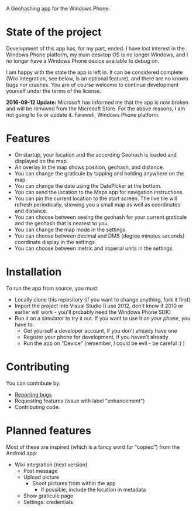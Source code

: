 A Geohashing app for the Windows Phone.

State of the project
====================

Development of this app has, for my part, ended. I have lost interest in the Windows Phone platform, my main desktop OS is no longer Windows, and I no longer have a Windows Phone device available to debug on.

I am happy with the state the app is left in. It can be considered complete (Wiki integration, see below, is an optional feature), and there are no known bugs nor crashes. You are of course welcome to continue development yourself under the terms of the license.

**2016-09-12 Update:** Microsoft has informed me that the app is now broken and will be removed from the Microsoft Store.
For the above reasons, I am not going to fix or update it.
Farewell, Windows Phone platform.

Features
========
* On startup, your location and the according Geohash is loaded and displayed on the map.
* An overlay in the map shows position, geohash, and distance.
* You can change the graticule by tapping and holding anywhere on the map.
* You can change the date using the DatePicker at the bottom.
* You can send the location to the Maps app for navigation instructions.
* You can pin the current location to the start screen. The live tile will refresh periodically, showing you a small map as well as coordinates and distance.
* You can choose between seeing the geohash for your current graticule and the geohash that is nearest to you.
* You can change the map mode in the settings.
* You can choose between decimal and DMS (degree minutes seconds) coordinate display in the settings.
* You can choose between metric and imperial units in the settings.

Installation
============
To run the app from source, you must:
* Locally clone this repository (if you want to change anything, fork it first)
* Import the project into Visual Studio (I use 2012, don't know if 2010 or earlier will work - you'll probably need the Windows Phone SDK)
* Run it on a simulator to try it out. If you want to use it *on your phone*, you have to:
   * Get yourself a developer account, if you don't already have one
   * Register your phone for development, if you haven't already
   * Run the app on "Device" (remember, I could be evil - be careful :) )

Contributing
============
You can contribute by:
* [Reporting bugs](https://github.com/lucaswerkmeister/wp_geohashing/issues)
* Requesting features (issue with label "enhancement")
* Contributing code.

Planned features
================
Most of these are inspired (which is a fancy word for "copied") from the Android app:
* Wiki integration (next version)
   * Post message
   * Upload picture
      * Shoot pictures from within the app
         * If possible, include the location in metadata
   * Show graticule page
   * Settings: credentials
